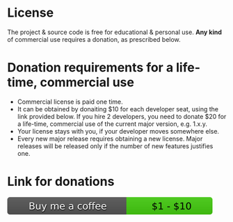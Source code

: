 ﻿# License
The project &amp; source code is free for educational &amp; personal use. **Any kind** of commercial use requires a donation, as prescribed below.

# Donation requirements for a life-time, commercial use
* Commercial license is paid one time.
* It can be obtained by donaiting $10 for each developer seat, using the link provided below. If you hire 2 developers, you need to donate $20 for a life-time, commercial use of the current major version, e.g. 1.x.y.
* Your license stays with you, if your developer moves somewhere else.
* Every new major release requires obtaining a new license. Major releases will be released only if the number of new features justifies one.

# Link for donations
[![Donate](buy-me-a-coffee.svg)](https://www.buymeacoffee.com/mlemanczyk)